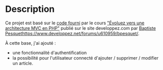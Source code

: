 # Description  

Ce projet est basé sur le [code fourni](https://github.com/bpesquet/MonBlog/tree/sans-mvc) par le cours ["Évoluez vers une architecture MVC en PHP"](https://bpesquet.developpez.com/tutoriels/php/evoluer-architecture-mvc/) publié sur le site developpez.com par [Baptiste Pesquet](https://www.developpez.net/forums/u610959/bpesquet/)https://www.developpez.net/forums/u610959/bpesquet/. 

À cette base, j'ai ajouté : 

- une fonctionnalité d'authentification
- la possibilité pour l'utilisateur connecté d'ajouter / supprimer / modifier un article.


